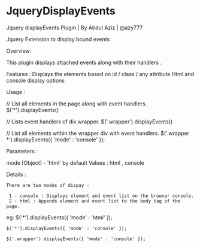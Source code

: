 JqueryDisplayEvents
===================

Jquery displayEvents Plugin | By Abdul Aziz | @azy777

Jquery Extension to display bound events

Overview:

This plugin displays attached events along with their handlers . 

Features :
Displays the elements based on id / class / any attribute
Html and console display options 

Usage :

// List all elements in the page along with event handlers.
$('*').displayEvents()

// Lists event handlers of div.wrapper.
$('.wrapper').displayEvents()

// List all elements within the wrapper div with event handlers.
$('.wrapper *').displayEvents({ 'mode' : 'console' });

Parameters :

mode [Object] - 'html' by default 
Values : html , console 

  Details :

	There are two modes of dispay - 

	 1 - console : Displays element and event list on the browser console.
	 2 - html : Appends element and event list to the body tag of the page.
	 
eg: $('*').displayEvents({ 'mode' : 'html' });

    $('*').displayEvents({ 'mode' : 'console' });
    
    $('.wrapper').displayEvents({ 'mode' : 'console' });



